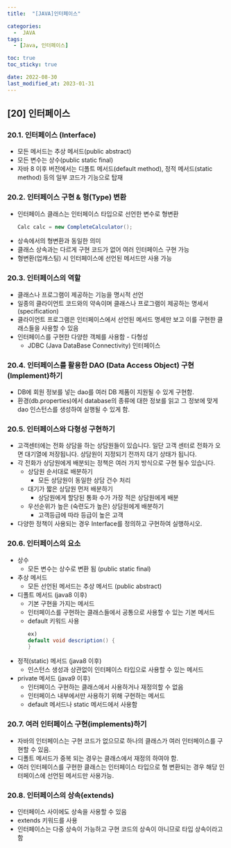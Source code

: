 ```yaml
---
title:  "[JAVA]인터페이스" 

categories:
  -  JAVA
tags:
  - [Java, 인터페이스]

toc: true
toc_sticky: true

date: 2022-08-30
last_modified_at: 2023-01-31
---
```

[20] 인터페이스
----
### 20.1. 인터페이스 (Interface)
- 모든 메서드는 추상 메서드(public abstract)
- 모든 변수는 상수(public static final)
- 자바 8 이후 버전에서는 디폴트 메서드(default method), 정적 메서드(static method) 등의 일부 코드가 기능으로 탑재

### 20.2. 인터페이스 구현 & 형(Type) 변환 
- 인터페이스 클래스는 인터페이스 타입으로 선언한 변수로 형변환
  ```java
  Calc calc = new CompleteCalculator();
  ```
- 상속에서의 형변환과 동일한 의미
- 클래스 상속과는 다르게 구현 코드가 없어 여러 인터페이스 구현 가능
- 형변환(업캐스팅) 시 인터페이스에 선언된 메서드만 사용 가능

### 20.3. 인터페이스의 역할
- 클래스나 프로그램이 제공하는 기능을 명시적 선언
- 일종의 클라이언트 코드와의 약속이며 클래스나 프로그램이 제공하는 명세서(specification)
- 클라이언트 프로그램은 인터페이스에서 선언된 메서드 명세만 보고 이를 구현한 클래스들을 사용할 수 있음 
- 인터페이스를 구현한 다양한 객체를 사용함 - 다형성
  - JDBC (Java DataBase Connectivity) 인터페이스
  
### 20.4. 인터페이스를 활용한 DAO (Data Access Object) 구현(Implement)하기
- DB에 회원 정보를 넣는 dao를 여러 DB 제품이 지원될 수 있게 구현함.
- 환경(db.properties)에서 database의 종류에 대한 정보를 읽고 그 정보에 맞게 dao 인스턴스를 생성하여 실행될 수 있게 함.

### 20.5. 인터페이스와 다형성 구현하기 
- 고객센터에는 전화 상담을 하는 상담원들이 있습니다. 일단 고객 센터로 전화가 오면 대기열에 저장됩니다. 상담원이 지정되기 전까지 대기 상태가 됩니다.
- 각 전화가 상담원에게 배분되는 정책은 여러 가지 방식으로 구현 될수 있습니다.
  - 상담원 순서대로 배분하기 
    - 모든 상담원이 동일한 상담 건수 처리
  - 대기가 짧은 상담원 먼저 배분하기 
    - 상담원에게 할당된 통화 수가 가장 적은 상담원에게 배분 
  - 우선순위가 높은 (숙련도가 높은) 상담원에게 배분하기  
    - 고객등급에 따라 등급이 높은 고객 
- 다양한 정책이 사용되는 경우 Interface를 정의하고 구현하여 실행하시오.

### 20.6. 인터페이스의 요소 
- 상수
  - 모든 변수는 상수로 변환 됨 (public static final)
- 추상 메서드 
  - 모든 선언된 메서드는 추상 메서드 (public abstract)
- 디폴트 메서드 (java8 이후)
  - 기본 구현을 가지는 메서드
  - 인터페이스를 구현하는 클래스들에서 공통으로 사용할 수 있는 기본 메서드 
  - default 키워드 사용 
    ```java
    ex)
    default void description() {
    }
    ```
- 정적(static) 메서드 (java8 이후)
  - 인스턴스 생성과 상관없이 인터페이스 타입으로 사용할 수 있는 메서드 
- private 메서드 (java9 이후)
  - 인터페이스 구현하는 클래스에서 사용하거나 재정의할 수 없음 
  - 인터페이스 내부에서만 사용하기 위해 구현하는 메서드 
  - default 메서드나 static 메서드에서 사용함  

### 20.7. 여러 인터페이스 구현(implements)하기
- 자바의 인터페이스는 구현 코드가 없으므로 하나의 클래스가 여러 인터페이스를 구현할 수 있음.
- 디폴트 메서드가 중복 되는 경우는 클래스에서 재정의 하여야 함.
- 여러 인터페이스를 구현한 클래스는 인터페이스 타입으로 형 변환되는 경우 해당 인터페이스에 선언된 메서드만 사용가능.  

### 20.8. 인터페이스의 상속(extends)
- 인터페이스 사이에도 상속을 사용할 수 있음
- extends 키워드를 사용
- 인터페이스는 다중 상속이 가능하고 구현 코드의 상속이 아니므로 타입 상속이라고 함 
  